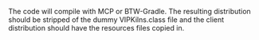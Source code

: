 The code will compile with MCP or BTW-Gradle. The resulting distribution should be stripped of the dummy VIPKilns.class file and the client distribution should have the resources files copied in.
